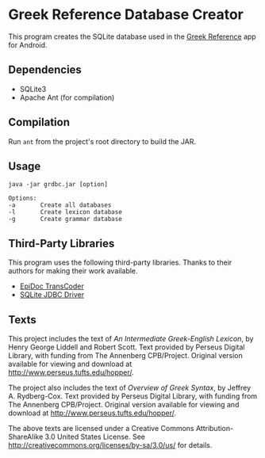 # Greek Reference Database Creator

This program creates the SQLite database used in the [Greek Reference][] app for Android.

## Dependencies

- SQLite3
- Apache Ant (for compilation)

## Compilation

Run `ant` from the project's root directory to build the JAR.

## Usage

    java -jar grdbc.jar [option]

    Options:
    -a       Create all databases
    -l       Create lexicon database
    -g       Create grammar database

## Third-Party Libraries

This program uses the following third-party libraries. Thanks to their authors for making their work available.

- [EpiDoc TransCoder][]
- [SQLite JDBC Driver][]

## Texts

This project includes the text of *An Intermediate Greek-English Lexicon*, by Henry George Liddell and Robert Scott. Text provided by Perseus Digital Library, with funding from The Annenberg CPB/Project. Original version available for viewing and download at http://www.perseus.tufts.edu/hopper/.

The project also includes the text of *Overview of Greek Syntax*, by Jeffrey A. Rydberg-Cox. Text provided by Perseus Digital Library, with funding from The Annenberg CPB/Project. Original version available for viewing and download at http://www.perseus.tufts.edu/hopper/.

The above texts are licensed under a Creative Commons Attribution-ShareAlike 3.0 United States License. See http://creativecommons.org/licenses/by-sa/3.0/us/ for details.

[Greek Reference]: https://github.com/blinskey/greek-reference
[EpiDoc TransCoder]: http://sourceforge.net/projects/epidoc/
[SQLite JDBC Driver]: https://bitbucket.org/xerial/sqlite-jdbc
